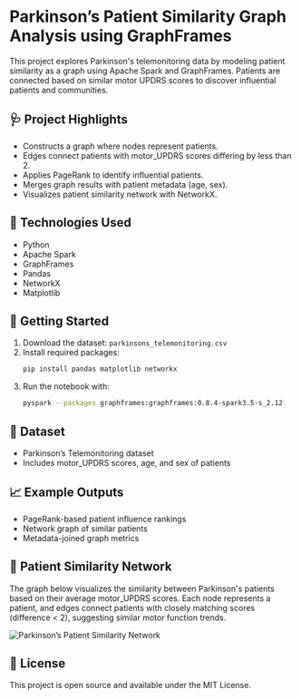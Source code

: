 # Parkinson’s Patient Similarity Graph Analysis using GraphFrames

This project explores Parkinson's telemonitoring data by modeling patient similarity as a graph using Apache Spark and GraphFrames. Patients are connected based on similar motor UPDRS scores to discover influential patients and communities.

## 🩺 Project Highlights

- Constructs a graph where nodes represent patients.
- Edges connect patients with motor_UPDRS scores differing by less than 2.
- Applies PageRank to identify influential patients.
- Merges graph results with patient metadata (age, sex).
- Visualizes patient similarity network with NetworkX.

## 🧪 Technologies Used

- Python
- Apache Spark
- GraphFrames
- Pandas
- NetworkX
- Matplotlib

## 🚀 Getting Started

1. Download the dataset: `parkinsons_telemonitoring.csv`
2. Install required packages:
   ```bash
   pip install pandas matplotlib networkx
3. Run the notebook with:
   ```bash
   pyspark --packages graphframes:graphframes:0.8.4-spark3.5-s_2.12

## 📂 Dataset

- Parkinson’s Telemonitoring dataset
- Includes motor_UPDRS scores, age, and sex of patients

## 📈 Example Outputs

- PageRank-based patient influence rankings
- Network graph of similar patients
- Metadata-joined graph metrics

## 🧠 Patient Similarity Network

The graph below visualizes the similarity between Parkinson's patients based on their average motor_UPDRS scores. Each node represents a patient, and edges connect patients with closely matching scores (difference < 2), suggesting similar motor function trends.

![Parkinson’s Patient Similarity Network](patient_similarity_network.png)

## 📄 License

This project is open source and available under the MIT License.
